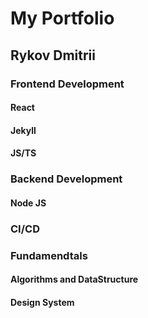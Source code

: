 # My Portfolio
## Rykov Dmitrii

### Frontend Development

#### React

#### Jekyll

#### JS/TS

### Backend Development

#### Node JS

### CI/CD

### Fundamendtals

#### Algorithms and DataStructure

#### Design System
